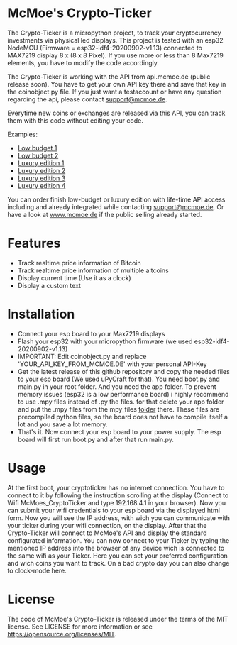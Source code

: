 # McMoe's Crypto-Ticker

The Crypto-Ticker is a micropython project, to track your cryptocurrency investments via physical led displays.
This project is tested with an esp32 NodeMCU (Firmware = esp32-idf4-20200902-v1.13) connected to MAX7219 display 8 x (8 x 8 Pixel). If you use more or less than 8 Max7219 elements, you have to modify the code accordingly.

The Crypto-Ticker is working with the API from api.mcmoe.de (public release soon). You have to get your own API key there and save that key in the coinobject.py file. If you just want a testaccount or have any question regarding the api, please contact support@mcmoe.de.

Everytime new coins or exchanges are released via this API, you can track them with this code without editing your code.

Examples:
- [Low budget 1](https://github.com/McMoes/Crypto-Ticker/tree/main/img/20210302_230349.jpg)
- [Low budget 2](https://github.com/McMoes/Crypto-Ticker/tree/main/img/20210302_230624.jpg)
- [Luxury edition 1](https://github.com/McMoes/Crypto-Ticker/tree/main/img/20210224_203135.jpg)
- [Luxury edition 2](https://github.com/McMoes/Crypto-Ticker/tree/main/img/20210224_202800.jpg)
- [Luxury edition 3](https://github.com/McMoes/Crypto-Ticker/tree/main/img/20210329_235837.jpg)
- [Luxury edition 4](https://github.com/McMoes/Crypto-Ticker/tree/main/img/20210330_000034.jpg)

You can order finish low-budget or luxury edition with life-time API access including and already integrated while contacting support@mcmoe.de. Or have a look at www.mcmoe.de if the public selling already started.

# Features

- Track realtime price information of Bitcoin
- Track realtime price information of multiple altcoins
- Display current time (Use it as a clock)
- Display a custom text


# Installation

- Connect your esp board to your Max7219 displays
- Flash your esp32 with your micropython firmware (we used esp32-idf4-20200902-v1.13)
- IMPORTANT: Edit coinobject.py and replace 'YOUR_API_KEY_FROM_MCMOE.DE' with your personal API-Key 
- Get the latest release of this github repository and copy the needed files to your esp board (We used uPyCraft for that). You need boot.py and main.py in your root folder. And you need the app folder. To prevent memory issues (esp32 is a low performance board) i highly recommend to use .mpy files instead of .py the files. for that delete your app folder and put the .mpy files from the mpy_files [folder](https://github.com/McMoes/Crypto-Ticker/tree/main/mpy_files/) there. These files are precompiled python files, so the board does not have to compile itself a lot and you save a lot memory.
- That's it. Now connect your esp board to your power supply. The esp board will first run boot.py and after that run main.py.


# Usage

At the first boot, your cryptoticker has no internet connection. You have to connect to it by following the instruction scrolling at the display (Connect to Wifi McMoes_CryptoTicker and type 192.168.4.1 in your browser). Now you can submit your wifi credentials to your esp board via the displayed html form. Now you will see the IP address, with wich you can communicate with your ticker during your wifi connection, on the display. After that the Crypto-Ticker will connect to McMoe's API and display the standard configurated information. You can now connect to your Ticker by typing the mentioned IP address into the browser of any device wich is connected to the same wifi as your Ticker. Here you can set your preferred configuration and wich coins you want to track. On a bad crypto day you can also change to clock-mode here.


# License

The code of McMoe's Crypto-Ticker is released under the terms of the MIT license. See LICENSE for more information or see https://opensource.org/licenses/MIT.
